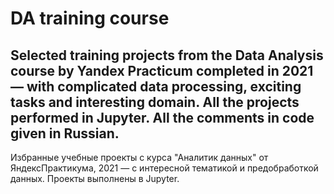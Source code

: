# DA training course
Selected training projects from the Data Analysis course by Yandex Practicum completed in 2021 — with complicated data processing, exciting tasks and interesting domain. All the projects performed in Jupyter. All the comments in code given in Russian. 
---
Избранные учебные проекты с курса "Аналитик данных" от ЯндексПрактикума, 2021 — c интересной тематикой и предобработкой данных. Проекты выполнены в Jupyter.
